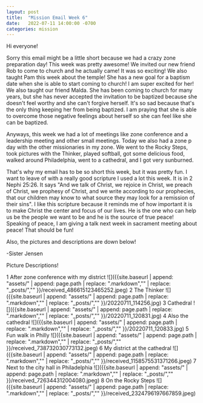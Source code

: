```yaml
---
layout: post
title:  "Mission Email Week 6"
date:   2022-07-11 14:00:00 -0700
categories: mission
---
```

Hi everyone!

Sorry this email might be a little short because we had a crazy zone preparation day! This week was pretty awesome! We invited our new friend Rob to come to church and he actually came! It was so exciting! We also taught Pam this week about the temple! She has a new goal for a baptism date when she is able to start coming to church! I am super excited for her! We also taught our friend Malda. She has been coming to church for many years,  but she has never accepted the invitation to be baptized because she doesn't feel worthy and she can't forgive herself. It's so sad because that's the only thing keeping her from being baptized. I am praying that she is able to overcome those negative feelings about herself so she can feel like she can be baptized.

Anyways, this week we had a lot of meetings like zone conference and a leadership meeting and other small meetings. Today we also had a zone p day with the other missionaries in my zone. We went to the Rocky Steps, took pictures with the Thinker, played softball, got some delicious food, walked around Philadelphia, went to a cathedral, and I got very sunburned.

That's why my email has to be so short this week, but it was pretty fun. I want to leave of with a really good scripture I used a lot this week. It is in 2 Nephi 25:26. It says "And we talk of Christ, we rejoice in Christ, we preach of Christ, we prophesy of Christ, and we write according to our prophecies, that our children may know to what source they may look for a remission of their sins". I like this scripture because it reminds me of how important it is to make Christ the center and focus of our lives. He is the one who can help us be the people we want to be and he is the source of true peace! Speaking of peace, I am giving a talk next week in sacrament meeting about peace! That should be fun!

Also, the pictures and descriptions are down below!

-Sister Jensen

Picture Descriptions!

1 After zone conference with my district
![]({{site.baseurl | append: "assets/" | append:  page.path | replace: ".markdown","" | replace: "_posts/",""  }}/received_486615123465252.jpeg)
2 The Thinker
![]({{site.baseurl | append: "assets/" | append:  page.path | replace: ".markdown","" | replace: "_posts/",""  }}/20220711_114256.jpg)
3 Cathedral
![]({{site.baseurl | append: "assets/" | append:  page.path | replace: ".markdown","" | replace: "_posts/",""  }}/20220711_120831.jpg)
4 Also the cathedral
![]({{site.baseurl | append: "assets/" | append:  page.path | replace: ".markdown","" | replace: "_posts/",""  }}/20220711_120833.jpg)
5 Fun walk in Philly
![]({{site.baseurl | append: "assets/" | append:  page.path | replace: ".markdown","" | replace: "_posts/",""  }}/received_738732030773132.jpeg)
6 My district at the cathedral
![]({{site.baseurl | append: "assets/" | append:  page.path | replace: ".markdown","" | replace: "_posts/",""  }}/received_1158575531371266.jpeg)
7 Next to the city hall in Philadelphia
![]({{site.baseurl | append: "assets/" | append:  page.path | replace: ".markdown","" | replace: "_posts/",""  }}/received_726344312004080.jpeg)
8 On the Rocky Steps
![]({{site.baseurl | append: "assets/" | append:  page.path | replace: ".markdown","" | replace: "_posts/",""  }}/received_2324796197667859.jpeg)